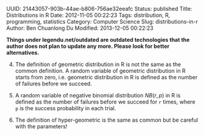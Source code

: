 UUID: 21443057-903b-44ae-b806-756ae32eeafc
Status: published
Title: Distributions in R
Date: 2012-11-05 00:22:23
Tags: distribution, R, programming, statistics
Category: Computer Science
Slug: distributions-in-r
Author: Ben Chuanlong Du
Modified: 2013-12-05 00:22:23

**Things under legendu.net/outdated are outdated technologies that the author does not plan to update any more. Please look for better alternatives.**


4. The definition of geometric distribution in R is not the same as the common definition. 
A random variable of geometric distribution in R starts from zero, 
i.e. geometric distribution in R is defined as the number of failures before we succeed.

5. A random variable of negative binomial distribution $NB(r,p)$ in R 
is defined as the number of failures before we succeed for `r` times,
where `p` is the success probability in each trial.

6. The definition of hyper-geometric is the same as common but be careful with the parameters!

